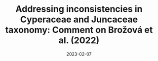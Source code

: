 ---
title: "Addressing inconsistencies in Cyperaceae and Juncaceae taxonomy: Comment on Brožová et al. (2022)"
collection: publications
permalink: /publication/Elliott et al 2023 MPE
date: 2023-02-07
venue: 'Annals of Botany'
paperurl: '/files/pdf/research/Elliott et al 2023 MPE.pdf'
link: 'https://doi.org/10.1016/j.ympev.2022.107665'
#code: 'https://'
#github: 'https://github.com/jimarcor/...'
#figshare: 'https://figshare.com/...'
citation: 'Elliott TL, Larridon I, Barrett RL, Bruhl JJ, Costa SM, Escudero M, Hipp AL, Jiménez-Mejías P, Kirschner J, Luceño M, <B>Márquez-Corro JI</B>, Martín-Bravo S, Roalson EH, Semmouri I, Spalink D, Thomas WW, Villaverde T, Wilson, KL, Muasya AM. 2023. &quot;Addressing inconsistencies in Cyperaceae and Juncaceae taxonomy: Comment on Brožová et al. (2022)&quot; <i>Molecular Phylogenetics and Evolution</i> 179: 107665. doi:10.1016/j.ympev.2022.107665'
---